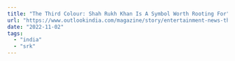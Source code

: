 ```yaml
---
title: "The Third Colour: Shah Rukh Khan Is A Symbol Worth Rooting For"
url: "https://www.outlookindia.com/magazine/story/entertainment-news-the-third-colour-shah-rukh-khan-is-a-symbol-worth-rooting-for/305132"
date: "2022-11-02"
tags:
  - "india"
  - "srk"
---
```

